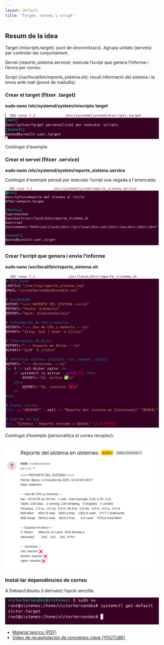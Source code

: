 ```yaml
---
layout: default
title: "Target, servei i script"
---
```


## Resum de la idea

Target (miscripts.target): punt de sincronització. Agrupa unitats (serveis) per controlar-les conjuntament.

Servei (reporte_sistema.service): executa l’script que genera l’informe i l’envia per correu.

Script (/usr/local/bin/reporte_sistema.sh): recull informació del sistema i la envia amb mail (prové de mailutils).


### Crear el target (fitxer .target)

**sudo nano /etc/systemd/system/miscripts.target**

![imagen](<target.png>)

Contingut d'exemple:

### Crear el servei (fitxer .service)

**sudo nano /etc/systemd/system/reporte_sistema.service**

Contingut d'exemple pensat per executar l’script una vegada a l'arrencada:

![imagen](<servei.png>)

### Crear l’script que genera i envia l’informe

**sudo nano /usr/local/bin/reporte_sistema.sh**

![imagen](<script.png>)


Contingut d’exemple (personalitza el correu receptor):

![imagen](<correo.png>)

### Instal·lar dependències de correu

A Debian/Ubuntu (i derivats) l’opció senzilla:

![imagen](<get-default.png>)


- [Material teórico (PDF)](https://github.com/mireiaconsarnau/machine_learning/raw/main/unidad1/l1.pdf)
- [Vídeo de recapitulación de conceptos clave (YOUTUBE)](https://youtu.be/p27AhdHxi_o)

